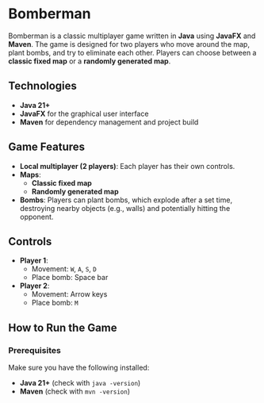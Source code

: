 # Bomberman  

Bomberman is a classic multiplayer game written in **Java** using **JavaFX** and **Maven**. The game is designed for two players who move around the map, plant bombs, and try to eliminate each other. Players can choose between a **classic fixed map** or a **randomly generated map**.  

## Technologies  

- **Java 21+**  
- **JavaFX** for the graphical user interface  
- **Maven** for dependency management and project build  

## Game Features  

- **Local multiplayer (2 players)**: Each player has their own controls.  
- **Maps**:  
  - **Classic fixed map**  
  - **Randomly generated map**  
- **Bombs**: Players can plant bombs, which explode after a set time, destroying nearby objects (e.g., walls) and potentially hitting the opponent.  

## Controls  

- **Player 1**:  
  - Movement: `W`, `A`, `S`, `D`  
  - Place bomb: Space bar  
- **Player 2**:  
  - Movement: Arrow keys  
  - Place bomb: `M`  

## How to Run the Game  

### Prerequisites  

Make sure you have the following installed:  
- **Java 21+** (check with `java -version`)  
- **Maven** (check with `mvn -version`)  

